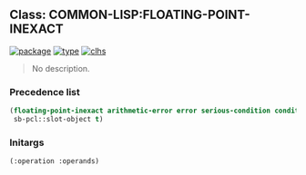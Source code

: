 ## Class: COMMON-LISP:FLOATING-POINT-INEXACT
[![package](https://img.shields.io/badge/Package-COMMON--LISP-5f9ea0.svg?style=social&colorA=999999)](../) [![type](https://img.shields.io/badge/Type-Class-5f9ea0.svg?style=social&colorA=999999)](../#class) [![clhs](https://img.shields.io/badge/CLHS-FLOATING--POINT--INEXACT-5f9ea0.svg?style=social&colorA=999999)](http://www.lispworks.com/documentation/HyperSpec/Body/e_floa_1.htm) 

> No description.

### Precedence list
```cl
(floating-point-inexact arithmetic-error error serious-condition condition
 sb-pcl::slot-object t)
```
### Initargs
```cl
(:operation :operands)
```
